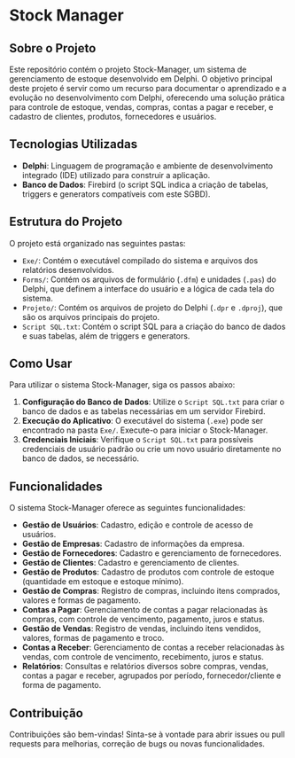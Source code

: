 # Stock Manager

## Sobre o Projeto

Este repositório contém o projeto Stock-Manager, um sistema de gerenciamento de estoque desenvolvido em Delphi. O objetivo principal deste projeto é 
servir como um recurso para documentar o aprendizado e a evolução no desenvolvimento com Delphi, oferecendo uma solução prática para controle de estoque, 
vendas, compras, contas a pagar e receber, e cadastro de clientes, produtos, fornecedores e usuários.

## Tecnologias Utilizadas

*   **Delphi**: Linguagem de programação e ambiente de desenvolvimento integrado (IDE) utilizado para construir a aplicação.
*   **Banco de Dados**: Firebird (o script SQL indica a criação de tabelas, triggers e generators compatíveis com este SGBD).
  
## Estrutura do Projeto

O projeto está organizado nas seguintes pastas:

*   `Exe/`: Contém o executável compilado do sistema e arquivos dos relatórios desenvolvidos.
*   `Forms/`: Contém os arquivos de formulário (`.dfm`) e unidades (`.pas`) do Delphi, que definem a interface do usuário e a lógica de cada tela do sistema.
*   `Projeto/`: Contém os arquivos de projeto do Delphi (`.dpr` e `.dproj`), que são os arquivos principais do projeto.
*   `Script SQL.txt`: Contém o script SQL para a criação do banco de dados e suas tabelas, além de triggers e generators.

## Como Usar

Para utilizar o sistema Stock-Manager, siga os passos abaixo:

1.  **Configuração do Banco de Dados**: Utilize o `Script SQL.txt` para criar o banco de dados e as tabelas necessárias em um servidor Firebird.
2.  **Execução do Aplicativo**: O executável do sistema (`.exe`) pode ser encontrado na pasta `Exe/`. Execute-o para iniciar o Stock-Manager.
3.  **Credenciais Iniciais**: Verifique o `Script SQL.txt` para possíveis credenciais de usuário padrão ou crie um novo usuário diretamente no banco de dados, se necessário.

## Funcionalidades

O sistema Stock-Manager oferece as seguintes funcionalidades:

*   **Gestão de Usuários**: Cadastro, edição e controle de acesso de usuários.
*   **Gestão de Empresas**: Cadastro de informações da empresa.
*   **Gestão de Fornecedores**: Cadastro e gerenciamento de fornecedores.
*   **Gestão de Clientes**: Cadastro e gerenciamento de clientes.
*   **Gestão de Produtos**: Cadastro de produtos com controle de estoque (quantidade em estoque e estoque mínimo).
*   **Gestão de Compras**: Registro de compras, incluindo itens comprados, valores e formas de pagamento.
*   **Contas a Pagar**: Gerenciamento de contas a pagar relacionadas às compras, com controle de vencimento, pagamento, juros e status.
*   **Gestão de Vendas**: Registro de vendas, incluindo itens vendidos, valores, formas de pagamento e troco.
*   **Contas a Receber**: Gerenciamento de contas a receber relacionadas às vendas, com controle de vencimento, recebimento, juros e status.
*   **Relatórios**: Consultas e relatórios diversos sobre compras, vendas, contas a pagar e receber, agrupados por período, fornecedor/cliente e forma de pagamento.

## Contribuição

Contribuições são bem-vindas! Sinta-se à vontade para abrir issues ou pull requests para melhorias, correção de bugs ou novas funcionalidades.
